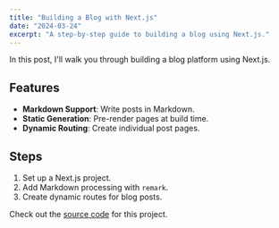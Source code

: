 ```yaml
---
title: "Building a Blog with Next.js"
date: "2024-03-24"
excerpt: "A step-by-step guide to building a blog using Next.js."
---
```


In this post, I'll walk you through building a blog platform using Next.js.

## Features

- **Markdown Support**: Write posts in Markdown.
- **Static Generation**: Pre-render pages at build time.
- **Dynamic Routing**: Create individual post pages.

## Steps

1. Set up a Next.js project.
2. Add Markdown processing with `remark`.
3. Create dynamic routes for blog posts.

Check out the [source code](#) for this project.

